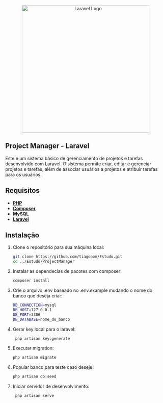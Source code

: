<p align="center"><a href="https://laravel.com" target="_blank"><img src="https://raw.githubusercontent.com/laravel/art/master/logo-lockup/5%20SVG/2%20CMYK/1%20Full%20Color/laravel-logolockup-cmyk-red.svg" width="400" alt="Laravel Logo"></a></p>


## Project Manager - Laravel

Este é um sistema básico de gerenciamento de projetos e tarefas desenvolvido com Laravel. O sistema permite criar, editar e gerenciar projetos e tarefas, além de associar usuários a projetos e atribuir tarefas para os usuários.

## Requisitos

- **[PHP]()**
- **[Composer]()**
- **[MySQL]()**
- **[Laravel]()**

## Instalação

1. Clone o repositório para sua máquina local:
   
   ```bash
   git clone https://github.com/tiagooom/Estudo.git
   cd ../Estudo/ProjectManager
2. Instalar as dependecias de pacotes com composer:
   
   ```bash
   composer install
3. Crie o arquivo .env baseado no .env.example mudando o nome do banco que deseja criar:

    ```bash
    DB_CONNECTION=mysql
    DB_HOST=127.0.0.1
    DB_PORT=3306
    DB_DATABASE=nome_do_banco
4. Gerar key local para o laravel:
   
   ```bash
    php artisan key:generate
5. Executar migration:
   
   ```bash
   php artisan migrate
6. Popular banco para teste caso deseje:
   
   ```bash
   php artisan db:seed
7. Iniciar servidor de desenvolvimento:
   
   ```bash   
    php artisan serve

